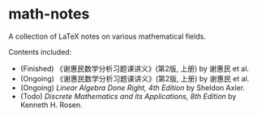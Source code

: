 # math-notes
A collection of LaTeX notes on various mathematical fields.

Contents included:
- (Finished) 《谢惠民数学分析习题课讲义》(第2版, 上册) by 谢惠民 et al.
- (Ongoing) 《谢惠民数学分析习题课讲义》(第2版, 上册) by 谢惠民 et al.
- (Ongoing) *Linear Algebra Done Right, 4th Edition* by Sheldon Axler.
- (Todo) *Discrete Mathematics and its Applications, 8th Edition* by Kenneth H. Rosen.
